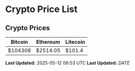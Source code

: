 # Crypto Price List

## Crypto Prices
| Bitcoin | Ethereum | Litecoin |
| ------- | -------- | -------- |
| $104308 | $2514.05 | $101.4 |
**Last Updated:** 2025-05-12 06:53 UTC
**Last Updated:** $DATE$
